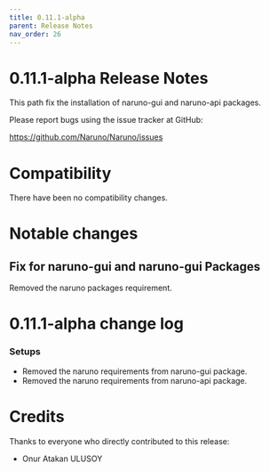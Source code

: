 ```yaml
---
title: 0.11.1-alpha
parent: Release Notes
nav_order: 26
---
```


# 0.11.1-alpha Release Notes

This path fix the installation of naruno-gui and naruno-api packages.

Please report bugs using the issue tracker at GitHub:

<https://github.com/Naruno/Naruno/issues>

# Compatibility

There have been no compatibility changes.

# Notable changes

## Fix for naruno-gui and naruno-gui Packages

Removed the naruno packages requirement.

# 0.11.1-alpha change log

### Setups

- Removed the naruno requirements from naruno-gui package.
- Removed the naruno requirements from naruno-api package.

# Credits

Thanks to everyone who directly contributed to this release:

- Onur Atakan ULUSOY
